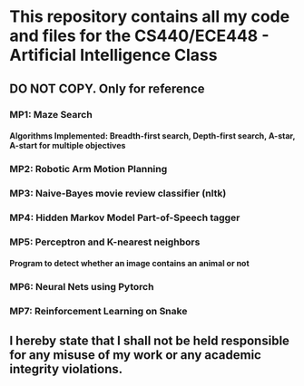 # This repository contains all my code and files for the CS440/ECE448 - Artificial Intelligence Class

## DO NOT COPY. Only for reference

### MP1: Maze Search
#### Algorithms Implemented: Breadth-first search, Depth-first search, A-star, A-start for multiple objectives

### MP2: Robotic Arm Motion Planning

### MP3: Naive-Bayes movie review classifier (nltk)

### MP4: Hidden Markov Model Part-of-Speech tagger

### MP5: Perceptron and K-nearest neighbors
#### Program to detect whether an image contains an animal or not

### MP6: Neural Nets using Pytorch

### MP7: Reinforcement Learning on Snake

## I hereby state that I shall not be held responsible for any misuse of my work or any academic integrity violations.
